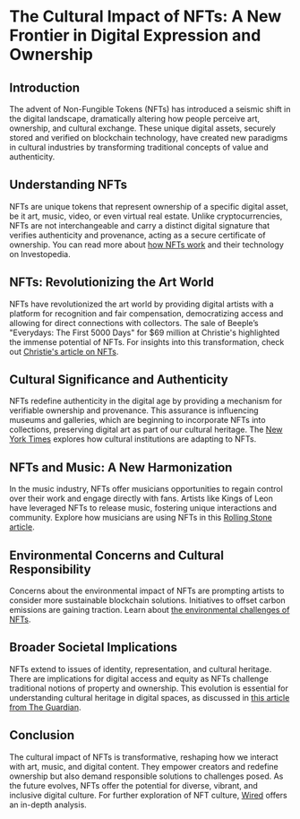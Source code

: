 # The Cultural Impact of NFTs: A New Frontier in Digital Expression and Ownership

## Introduction

The advent of Non-Fungible Tokens (NFTs) has introduced a seismic shift in the digital landscape, dramatically altering how people perceive art, ownership, and cultural exchange. These unique digital assets, securely stored and verified on blockchain technology, have created new paradigms in cultural industries by transforming traditional concepts of value and authenticity.

## Understanding NFTs

NFTs are unique tokens that represent ownership of a specific digital asset, be it art, music, video, or even virtual real estate. Unlike cryptocurrencies, NFTs are not interchangeable and carry a distinct digital signature that verifies authenticity and provenance, acting as a secure certificate of ownership. You can read more about [how NFTs work](https://www.investopedia.com/non-fungible-tokens-nft-5115211) and their technology on Investopedia.

## NFTs: Revolutionizing the Art World

NFTs have revolutionized the art world by providing digital artists with a platform for recognition and fair compensation, democratizing access and allowing for direct connections with collectors. The sale of Beeple’s "Everydays: The First 5000 Days" for $69 million at Christie's highlighted the immense potential of NFTs. For insights into this transformation, check out [Christie's article on NFTs](https://www.christies.com/features/What-are-NFTs-115903.aspx).

## Cultural Significance and Authenticity

NFTs redefine authenticity in the digital age by providing a mechanism for verifiable ownership and provenance. This assurance is influencing museums and galleries, which are beginning to incorporate NFTs into collections, preserving digital art as part of our cultural heritage. The [New York Times](https://www.nytimes.com/2021/03/25/arts/design/nfts-museums-blockchain.html) explores how cultural institutions are adapting to NFTs.

## NFTs and Music: A New Harmonization

In the music industry, NFTs offer musicians opportunities to regain control over their work and engage directly with fans. Artists like Kings of Leon have leveraged NFTs to release music, fostering unique interactions and community. Explore how musicians are using NFTs in this [Rolling Stone article](https://www.rollingstone.com/music/music-features/music-nfts-explainer-crypto-1147308/).

## Environmental Concerns and Cultural Responsibility

Concerns about the environmental impact of NFTs are prompting artists to consider more sustainable blockchain solutions. Initiatives to offset carbon emissions are gaining traction. Learn about [the environmental challenges of NFTs](https://www.theverge.com/22383017/nft-climate-impact-cryptoart-methane-plastic).

## Broader Societal Implications

NFTs extend to issues of identity, representation, and cultural heritage. There are implications for digital access and equity as NFTs challenge traditional notions of property and ownership. This evolution is essential for understanding cultural heritage in digital spaces, as discussed in [this article from The Guardian](https://www.theguardian.com/technology/2021/mar/17/nfts-non-fungible-tokens-art-you-can-download-for-free).

## Conclusion

The cultural impact of NFTs is transformative, reshaping how we interact with art, music, and digital content. They empower creators and redefine ownership but also demand responsible solutions to challenges posed. As the future evolves, NFTs offer the potential for diverse, vibrant, and inclusive digital culture. For further exploration of NFT culture, [Wired](https://www.wired.com/story/how-nfts-create-culture-crypto-economy/) offers an in-depth analysis.